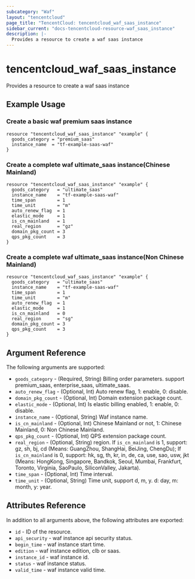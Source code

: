 ```yaml
---
subcategory: "Waf"
layout: "tencentcloud"
page_title: "TencentCloud: tencentcloud_waf_saas_instance"
sidebar_current: "docs-tencentcloud-resource-waf_saas_instance"
description: |-
  Provides a resource to create a waf saas instance
---
```


# tencentcloud_waf_saas_instance

Provides a resource to create a waf saas instance

## Example Usage

### Create a basic waf premium saas instance

```hcl
resource "tencentcloud_waf_saas_instance" "example" {
  goods_category = "premium_saas"
  instance_name  = "tf-example-saas-waf"
}
```

### Create a complete waf ultimate_saas instance(Chinese Mainland)

```hcl
resource "tencentcloud_waf_saas_instance" "example" {
  goods_category   = "ultimate_saas"
  instance_name    = "tf-example-saas-waf"
  time_span        = 1
  time_unit        = "m"
  auto_renew_flag  = 1
  elastic_mode     = 1
  is_cn_mainland   = 1
  real_region      = "gz"
  domain_pkg_count = 3
  qps_pkg_count    = 3
}
```

### Create a complete waf ultimate_saas instance(Non Chinese Mainland)

```hcl
resource "tencentcloud_waf_saas_instance" "example" {
  goods_category   = "ultimate_saas"
  instance_name    = "tf-example-saas-waf"
  time_span        = 1
  time_unit        = "m"
  auto_renew_flag  = 1
  elastic_mode     = 1
  is_cn_mainland   = 0
  real_region      = "sg"
  domain_pkg_count = 3
  qps_pkg_count    = 3
}
```

## Argument Reference

The following arguments are supported:

* `goods_category` - (Required, String) Billing order parameters. support premium_saas, enterprise_saas, ultimate_saas.
* `auto_renew_flag` - (Optional, Int) Auto renew flag, 1: enable, 0: disable.
* `domain_pkg_count` - (Optional, Int) Domain extension package count.
* `elastic_mode` - (Optional, Int) Is elastic billing enabled, 1: enable, 0: disable.
* `instance_name` - (Optional, String) Waf instance name.
* `is_cn_mainland` - (Optional, Int) Chinese Mainland or not, 1: Chinese Mainland, 0: Non Chinese Mainland.
* `qps_pkg_count` - (Optional, Int) QPS extension package count.
* `real_region` - (Optional, String) region. If `is_cn_mainland` is 1, support: gz, sh, bj, cd (Means: GuangZhou, ShangHai, BeiJing, ChengDu); If `is_cn_mainland` is 0, support: hk, sg, th, kr, in, de, ca, use, sao, usw, jkt (Means: HongKong, Singapore, Bandkok, Seoul, Mumbai, Frankfurt, Toronto, Virginia, SaoPaulo, SiliconValley, Jakarta).
* `time_span` - (Optional, Int) Time interval.
* `time_unit` - (Optional, String) Time unit, support d, m, y. d: day, m: month, y: year.

## Attributes Reference

In addition to all arguments above, the following attributes are exported:

* `id` - ID of the resource.
* `api_security` - waf instance api security status.
* `begin_time` - waf instance start time.
* `edition` - waf instance edition, clb or saas.
* `instance_id` - waf instance id.
* `status` - waf instance status.
* `valid_time` - waf instance valid time.


